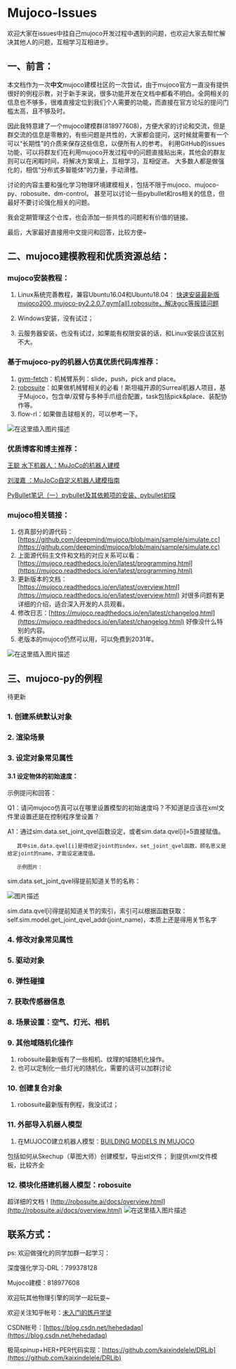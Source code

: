 # Mujoco-Issues
欢迎大家在issues中挂自己mujoco开发过程中遇到的问题，也欢迎大家去帮忙解决其他人的问题，互相学习互相进步。

## 一、前言：
本文档作为一次**中文**mujoco建模社区的一次尝试，由于mujoco官方一直没有提供很好的例程示教，对于新手来说，很多功能开发在文档中都看不明白。全网相关的信息也不够多，很难直接定位到我们个人需要的功能，而直接在官方论坛的提问门槛太高，且不够及时。

因此我特意建了一个mujoco建模群(818977608)，方便大家的讨论和交流，但是群交流的信息是零散的，有些问题是共性的，大家都会提问，这时候就需要有一个可以“长期性”的介质来保存这些信息，以便所有人的参考。
利用GitHub的issues功能，可以将群友们在利用mujoco开发过程中的问题直接贴出来，其他会的群友则可以在闲暇时间，将解决方案填上，互相学习，互相促进。
大多数人都是做强化的，相信“分布式多智能体”的力量，手动滑稽。

讨论的内容主要和强化学习物理环境建模相关，包括不限于mujoco、mujoco-py、robosuite、dm-control。
甚至可以讨论一些pybullet和ros相关的信息，但最好不要讨论强化相关的问题。

我会定期管理这个仓库，也会添加一些共性的问题和有价值的链接。

最后，大家最好直接用中文提问和回答，比较方便~

## 二、mujoco建模教程和优质资源总结：

### mujoco安装教程：
1. Linux系统完善教程，兼容Ubuntu16.04和Ubuntu18.04：
[快速安装最新版mujoco200, mujoco-py2.2.0.7,gym\[all\],robosuite，解决gcc等报错问题](https://blog.csdn.net/hehedadaq/article/details/109012048)

2. Windows安装，没有试过；

3. 云服务器安装，也没有试过，如果能有权限安装的话，和Linux安装应该区别不大。

### 基于mujoco-py的机器人仿真优质代码库推荐：
1. [gym-fetch](https://github.com/openai/gym/tree/master/gym/envs/robotics)：机械臂系列：slide，push，pick and place。
2. [robosuite](https://github.com/ARISE-Initiative/robosuite/)：如果做机械臂相关的必看！斯坦福开源的Surreal机器人项目，基于Mujoco，包含单/双臂与多种手爪组合配置，task包括pick&place、装配协作等。
3. flow-rl：如果做击球相关的，可以参考一下。

![在这里插入图片描述](https://img-blog.csdnimg.cn/20210503230410787.png?x-oss-process=image/watermark,type_ZmFuZ3poZW5naGVpdGk,shadow_10,text_aHR0cHM6Ly9ibG9nLmNzZG4ubmV0L2hlaGVkYWRhcQ==,size_16,color_FFFFFF,t_70)


### 优质博客和博主推荐：
[王聪 水下机器人：MuJoCo的机器人建模](https://zhuanlan.zhihu.com/p/99991106)

[刘浚嘉 ：MuJoCo自定义机器人建模指南](https://zhuanlan.zhihu.com/p/143983506)

[PyBullet笔记（一）pybullet及其依赖项的安装、pybullet初探](https://zhuanlan.zhihu.com/p/347078711)

### mujoco相关链接：
1. 仿真部分的源代码：[https://github.com/deepmind/mujoco/blob/main/sample/simulate.cc](https://github.com/deepmind/mujoco/blob/main/sample/simulate.cc) 
2. 上面源代码主文件和文档的对应关系可以看：[https://mujoco.readthedocs.io/en/latest/programming.html](https://mujoco.readthedocs.io/en/latest/programming.html)
3. 更新版本的文档：[https://mujoco.readthedocs.io/en/latest/overview.html](https://mujoco.readthedocs.io/en/latest/overview.html) 对很多问题有更详细的介绍，适合深入开发的人员观看。
4. 修改日志：[https://mujoco.readthedocs.io/en/latest/changelog.html](https://mujoco.readthedocs.io/en/latest/changelog.html) 好像没什么特别的内容。
5. 老版本的mujoco仍然可以用，可以免费到2031年。

![在这里插入图片描述](https://img-blog.csdnimg.cn/6066bd44064c4efd943c7b58922531e4.jpg)



## 三、mujoco-py的例程
待更新
### 1. 创建系统默认对象
### 2. 渲染场景
### 3. 设定对象常见属性
#### 3.1 设定物体的初始速度：

示例提问和回答：

   Q1：请问mujoco仿真可以在哪里设置模型的初始速度吗？不知道是应该在xml文件里设置还是在控制程序里设置？
   
   A1：通过sim.data.set_joint_qvel函数设定，或者sim.data.qvel[i]=5直接赋值。
   
       其中sim.data.qvel[i]是得给定joint的index，set_joint_qvel函数，顾名思义是给定joint的name，才能设定速度值。
       
       示例图片：
       
sim.data.set_joint_qvel得提前知道关节的名称：

![图片描述](https://img-blog.csdnimg.cn/54fcd30a090444a1a972034293491a9a.png)

sim.data.qvel[i]得提前知道关节的索引，索引可以根据函数获取：self.sim.model.get_joint_qvel_addr(joint_name)，本质上还是得用关节名字


### 4. 修改对象常见属性
### 5. 驱动对象
### 6. 弹性碰撞
### 7. 获取传感器信息
### 8. 场景设置：空气、灯光、相机
### 9. 其他域随机化操作
1. robosuite最新版有了一些相机、纹理的域随机化操作。
2. 也可以定制化一些灯光的随机化，需要的话可以加群讨论
### 10. 创建复合对象
1. robosuite最新版有例程，我没试过；
### 11. 外部导入机器人模型
1. 在MUJOCO建立机器人模型：[BUILDING MODELS IN MUJOCO](https://studywolf.wordpress.com/2020/03/22/building-models-in-mujoco/)

包括如何从Skechup（草图大师）创建模型，导出stl文件；
到提供xml文件模板，比较齐全

### 12. 模块化搭建机器人模型：robosuite
超详细的文档！[http://robosuite.ai/docs/overview.html](http://robosuite.ai/docs/overview.html)
![在这里插入图片描述](https://img-blog.csdnimg.cn/20210503231045747.png?x-oss-process=image/watermark,type_ZmFuZ3poZW5naGVpdGk,shadow_10,text_aHR0cHM6Ly9ibG9nLmNzZG4ubmV0L2hlaGVkYWRhcQ==,size_16,color_FFFFFF,t_70)


## 联系方式：
ps: 欢迎做强化的同学加群一起学习：

深度强化学习-DRL：799378128

Mujoco建模：818977608

欢迎玩其他物理引擎的同学一起玩耍~

欢迎关注知乎帐号：[未入门的炼丹学徒](https://www.zhihu.com/people/heda-he-28)

CSDN帐号：[https://blog.csdn.net/hehedadaq](https://blog.csdn.net/hehedadaq)

极简spinup+HER+PER代码实现：[https://github.com/kaixindelele/DRLib](https://github.com/kaixindelele/DRLib)
